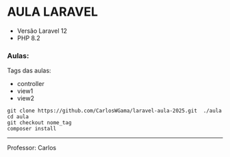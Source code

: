 # AULA LARAVEL

- Versão Laravel 12
- PHP 8.2

### Aulas:

Tags das aulas:

- controller
- view1
- view2


```
git clone https://github.com/CarlosWGama/laravel-aula-2025.git  ./aula
cd aula
git checkout nome_tag
composer install
```

------------

Professor: Carlos